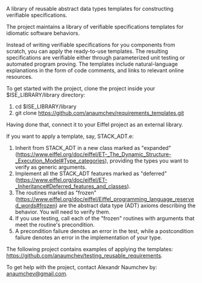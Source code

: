 A library of reusable abstract data types templates for constructing verifiable specifications.


The project maintains a library of verifiable specifications templates for idiomatic software behaviors. 


Instead of writing verifiable specifications for you components from scratch, you can apply the ready-to-use templates.
The resulting specifications are verifiable either through parameterized unit testing or automated program proving.
The templates include natural-language explanations in the form of code comments, and links to relevant online resources.


To get started with the project, clone the project inside your $ISE_LIBRARY/library directory:

1. cd $ISE_LIBRARY/library
2. git clone https://github.com/anaumchev/requirements_templates.git

Having done that, connect it to your Eiffel project as an external library.

If you want to apply a template, say, STACK_ADT.e:

1. Inherit from STACK_ADT in a new class marked as "expanded" (https://www.eiffel.org/doc/eiffel/ET-_The_Dynamic_Structure-_Execution_Model#Type_categories), providing the types you want to verify as generic arguments.
2. Implement all the STACK_ADT features marked as "deferred" (https://www.eiffel.org/doc/eiffel/ET-_Inheritance#Deferred_features_and_classes).
3. The routines marked as "frozen" (https://www.eiffel.org/doc/eiffel/Eiffel_programming_language_reserved_words#frozen) are the abstract data type (ADT) axioms describing the behavior. You will need to verify them.
4. If you use testing, call each of the "frozen" routines with arguments that meet the routine's precondition.
5. A precondition failure denotes an error in the test, while a postcondition failure denotes an error in the implementation of your type.

The following project contains examples of applying the templates: https://github.com/anaumchev/testing_reusable_requirements.


To get help with the project, contact Alexandr Naumchev by: anaumchev@gmail.com.

